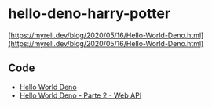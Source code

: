 # hello-deno-harry-potter

[https://myreli.dev/blog/2020/05/16/Hello-World-Deno.html](https://myreli.dev/blog/2020/05/16/Hello-World-Deno.html)

## Code
- [Hello World Deno](https://github.com/myreli/hello-deno-harry-potter/tree/first-part)
- [Hello World Deno - Parte 2 - Web API](https://github.com/myreli/hello-deno-harry-potter/tree/hello-web-apis)

